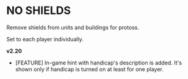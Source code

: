 # NO SHIELDS

Remove shields from units and buildings for protoss. 

Set to each player individually.

**v2.20**

* [FEATURE] In-game hint with handicap's description is added. It's shown only if handicap is turned on at least for one player.

